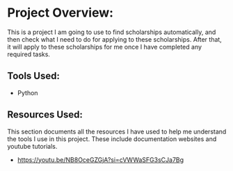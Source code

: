 # Project Overview:

This is a project I am going to use to find scholarships automatically, and then check what I need to do for applying to these scholarships. After that, it will apply to these scholarships for me once I have completed any required tasks.

## Tools Used: 

- Python

## Resources Used: 

This section documents all the resources I have used to help me understand the tools I use in this project. These include documentation websites and youtube tutorials.

- https://youtu.be/NB8OceGZGjA?si=cVWWaSFG3sCJa7Bg